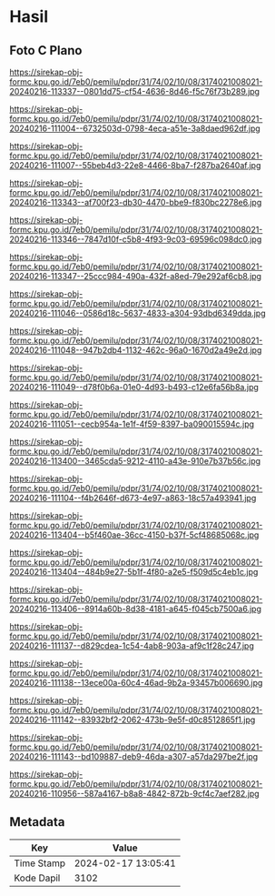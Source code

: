 # Hasil

## Foto C Plano

https://sirekap-obj-formc.kpu.go.id/7eb0/pemilu/pdpr/31/74/02/10/08/3174021008021-20240216-113337--0801dd75-cf54-4636-8d46-f5c76f73b289.jpg

https://sirekap-obj-formc.kpu.go.id/7eb0/pemilu/pdpr/31/74/02/10/08/3174021008021-20240216-111004--6732503d-0798-4eca-a51e-3a8daed962df.jpg

https://sirekap-obj-formc.kpu.go.id/7eb0/pemilu/pdpr/31/74/02/10/08/3174021008021-20240216-111007--55beb4d3-22e8-4466-8ba7-f287ba2640af.jpg

https://sirekap-obj-formc.kpu.go.id/7eb0/pemilu/pdpr/31/74/02/10/08/3174021008021-20240216-113343--af700f23-db30-4470-bbe9-f830bc2278e6.jpg

https://sirekap-obj-formc.kpu.go.id/7eb0/pemilu/pdpr/31/74/02/10/08/3174021008021-20240216-113346--7847d10f-c5b8-4f93-9c03-69596c098dc0.jpg

https://sirekap-obj-formc.kpu.go.id/7eb0/pemilu/pdpr/31/74/02/10/08/3174021008021-20240216-113347--25ccc984-490a-432f-a8ed-79e292af6cb8.jpg

https://sirekap-obj-formc.kpu.go.id/7eb0/pemilu/pdpr/31/74/02/10/08/3174021008021-20240216-111046--0586d18c-5637-4833-a304-93dbd6349dda.jpg

https://sirekap-obj-formc.kpu.go.id/7eb0/pemilu/pdpr/31/74/02/10/08/3174021008021-20240216-111048--947b2db4-1132-462c-96a0-1670d2a49e2d.jpg

https://sirekap-obj-formc.kpu.go.id/7eb0/pemilu/pdpr/31/74/02/10/08/3174021008021-20240216-111049--d78f0b6a-01e0-4d93-b493-c12e6fa56b8a.jpg

https://sirekap-obj-formc.kpu.go.id/7eb0/pemilu/pdpr/31/74/02/10/08/3174021008021-20240216-111051--cecb954a-1e1f-4f59-8397-ba090015594c.jpg

https://sirekap-obj-formc.kpu.go.id/7eb0/pemilu/pdpr/31/74/02/10/08/3174021008021-20240216-113400--3465cda5-9212-4110-a43e-910e7b37b56c.jpg

https://sirekap-obj-formc.kpu.go.id/7eb0/pemilu/pdpr/31/74/02/10/08/3174021008021-20240216-111104--f4b2646f-d673-4e97-a863-18c57a493941.jpg

https://sirekap-obj-formc.kpu.go.id/7eb0/pemilu/pdpr/31/74/02/10/08/3174021008021-20240216-113404--b5f460ae-36cc-4150-b37f-5cf48685068c.jpg

https://sirekap-obj-formc.kpu.go.id/7eb0/pemilu/pdpr/31/74/02/10/08/3174021008021-20240216-113404--484b9e27-5b1f-4f80-a2e5-f509d5c4eb1c.jpg

https://sirekap-obj-formc.kpu.go.id/7eb0/pemilu/pdpr/31/74/02/10/08/3174021008021-20240216-113406--8914a60b-8d38-4181-a645-f045cb7500a6.jpg

https://sirekap-obj-formc.kpu.go.id/7eb0/pemilu/pdpr/31/74/02/10/08/3174021008021-20240216-111137--d829cdea-1c54-4ab8-903a-af9c1f28c247.jpg

https://sirekap-obj-formc.kpu.go.id/7eb0/pemilu/pdpr/31/74/02/10/08/3174021008021-20240216-111138--13ece00a-60c4-46ad-9b2a-93457b006690.jpg

https://sirekap-obj-formc.kpu.go.id/7eb0/pemilu/pdpr/31/74/02/10/08/3174021008021-20240216-111142--83932bf2-2062-473b-9e5f-d0c8512865f1.jpg

https://sirekap-obj-formc.kpu.go.id/7eb0/pemilu/pdpr/31/74/02/10/08/3174021008021-20240216-111143--bd109887-deb9-46da-a307-a57da297be2f.jpg

https://sirekap-obj-formc.kpu.go.id/7eb0/pemilu/pdpr/31/74/02/10/08/3174021008021-20240216-110956--587a4167-b8a8-4842-872b-9cf4c7aef282.jpg


## Metadata

| Key        | Value               |
| ---------- | ------------------- |
| Time Stamp | 2024-02-17 13:05:41 |
| Kode Dapil | 3102                |



